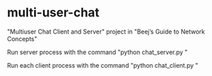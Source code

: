 # multi-user-chat
"Multiuser Chat Client and Server" project in "Beej’s Guide to Network Concepts"

Run server process with the command "python chat_server.py <port>"

Run each client process with the command "python chat_client.py <nick> <ip> <port>"

